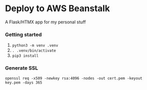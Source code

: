 # Deploy to AWS Beanstalk

A Flask/HTMX app for my personal stuff

### Getting started

1. `python3 -m venv .venv`
2. `. .venv/bin/activate`
3. `pip3 install`

### Generate SSL

`openssl req -x509 -newkey rsa:4096 -nodes -out cert.pem -keyout key.pem -days 365`
